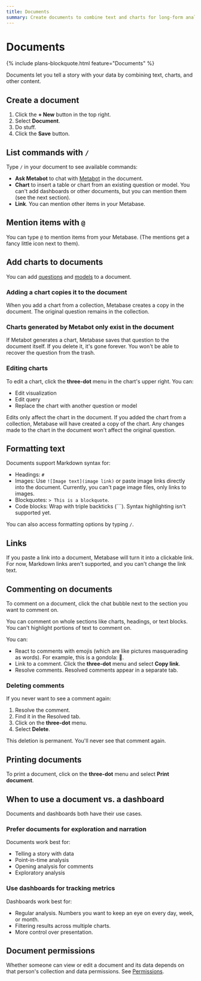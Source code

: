 ```yaml
---
title: Documents
summary: Create documents to combine text and charts for long-form analysis. Add charts from questions and models, and format text with Markdown.
---
```


# Documents

{% include plans-blockquote.html feature="Documents" %}

Documents let you tell a story with your data by combining text, charts, and other content.

## Create a document

1. Click the **+ New** button in the top right.
2. Select **Document**.
3. Do stuff.
4. Click the **Save** button.

## List commands with `/`

Type `/` in your document to see available commands:

- **Ask Metabot** to chat with [Metabot](../ai/metabot.md) in the document.
- **Chart** to insert a table or chart from an existing question or model. You can't add dashboards or other documents, but you can mention them (see the next section).
- **Link**. You can mention other items in your Metabase.

## Mention items with `@`

You can type `@` to mention items from your Metabase. (The mentions get a fancy little icon next to them).

## Add charts to documents

You can add [questions](../questions/start.md) and [models](../data-modeling/models.md) to a document.

### Adding a chart copies it to the document

When you add a chart from a collection, Metabase creates a copy in the document. The original question remains in the collection.

### Charts generated by Metabot only exist in the document

If Metabot generates a chart, Metabase saves that question to the document itself. If you delete it, it's gone forever. You won't be able to recover the question from the trash.

### Editing charts

To edit a chart, click the **three-dot** menu in the chart's upper right. You can:

- Edit visualization
- Edit query
- Replace the chart with another question or model

Edits only affect the chart in the document. If you added the chart from a collection, Metabase will have created a copy of the chart. Any changes made to the chart in the document won't affect the original question.

## Formatting text

Documents support Markdown syntax for:

- Headings: `#`
- Images: Use `![Image text](image link)` or paste image links directly into the document. Currently, you can't page image files, only links to images.
- Blockquotes: `> This is a blockquote`.
- Code blocks: Wrap with triple backticks (\`\`\`). Syntax highlighting isn't supported yet.

You can also access formatting options by typing `/`.

## Links

If you paste a link into a document, Metabase will turn it into a clickable link. For now, Markdown links aren't supported, and you can't change the link text.

## Commenting on documents

To comment on a document, click the chat bubble next to the section you want to comment on.

You can comment on whole sections like charts, headings, or text blocks. You can't highlight portions of text to comment on.

You can:

- React to comments with emojis (which are like pictures masquerading as words). For example, this is a gondola: 🚠.
- Link to a comment. Click the **three-dot** menu and select **Copy link**.
- Resolve comments. Resolved comments appear in a separate tab.

### Deleting comments

If you never want to see a comment again:

1. Resolve the comment.
2. Find it in the Resolved tab.
3. Click on the **three-dot** menu.
4. Select **Delete**.

This deletion is permanent. You'll never see that comment again.

## Printing documents

To print a document, click on the **three-dot** menu and select **Print document**.

## When to use a document vs. a dashboard

Documents and dashboards both have their use cases.

### Prefer documents for exploration and narration

Documents work best for:

- Telling a story with data
- Point-in-time analysis
- Opening analysis for comments
- Exploratory analysis

### Use dashboards for tracking metrics

Dashboards work best for:

- Regular analysis. Numbers you want to keep an eye on every day, week, or month.
- Filtering results across multiple charts.
- More control over presentation.

## Document permissions

Whether someone can view or edit a document and its data depends on that person's collection and data permissions. See [Permissions](../permissions/introduction.md).

